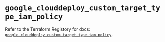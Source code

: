 # `google_clouddeploy_custom_target_type_iam_policy`

Refer to the Terraform Registory for docs: [`google_clouddeploy_custom_target_type_iam_policy`](https://registry.terraform.io/providers/hashicorp/google/5.21.0/docs/resources/clouddeploy_custom_target_type_iam_policy).
